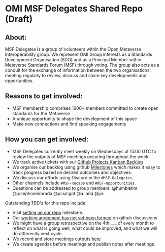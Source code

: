 # OMI MSF Delegates Shared Repo (Draft) 

## About: 
MSF Delegates is a group of volunteers within the Open Metaverse Interoperability group. We represent OMI Group interests as a Standards Development Organisation (SDO) and as a Principal Member within Metaverse Standards Forum (MSF) through voting. The group also acts as a conduit for the exchange of information between the two organisations; meeting regularly to review, discuss and share key developments and opportunities. 

## Reasons to get involved: 
- MSF membership comprises 1600+ members committed to create open standards for the Metaverse
- A unique opportunity to shape the development of this space 
- Make new connections and find speaking engagements

## How you can get involved: 
- MSF Delegates currently meet weekly on Wednesdays at 15:00 UTC to review the outputs of MSF meetings occuring throughout the week.  
- We track active tickets with our [Github Projects Kanban Backlog](../../projects/1?add_cards_query=is%3Aopen)
- We organise our backlog using github [Milestones](../../milestones) which makes it easy to track progress based on desired outcomes and objectives.
- We discuss our efforts using Discord in the `#MSF-Delegates`. 
- Other channels include `#MSF-Recaps` and `#MSF-Opportunities`.
- Questions can be addressed to group members: @humbletim @josephonedorada @pcsmgnt @a. and @jin.

Outstanding TBD's for this repo include: 
- Visit [setting up our repo](https://github.com/omigroup/MSF-Delegates/milestone/1) milestone. 
- Our [working agreement has not yet been formed](../../discussions) on github discussions
- We might have a group retrospective on the 4th ___ of every month to reflect on what is going well, what could be improved, and what we will do differently next cycle. 
- We record and store meetings outputs [here](https://discord.gg/raXnTHN7)
- We create agendas before meetings and publish notes after meetings. 
